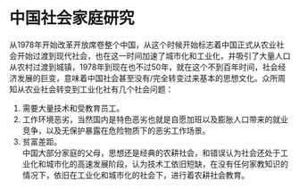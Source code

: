 # 中国社会家庭研究
从1978年开始改革开放席卷整个中国，从这个时候开始标志着中国正式从农业社会开始过渡到现代社会，也在这一时间加速了城市化和工业化，并吸引了大量人口从农村过渡到城镇，1978年到现在也不过50年，就在这个不到百年时间，社会经济发展的巨变，意味着中国社会甚至没有/完全转变过来基本的思想文化。众所周知从农业社会转变到工业化社有几个社会问题：  
1. 需要大量技术和受教育员工。
2. 工作环境恶劣，当然国内是特色恶劣也就是自愿加班以及膨胀人口带来的就业竞争，以及无保护暴露在危险物质下的恶劣工作场景。
3. 贫富差距。  
中国大部分家庭的父母，思想还是经典的农耕社会，和错误认为社会还处于工业化和城市化的高速发展阶段，认为技术工依旧短缺，在没有任何家教知识的情况下，依旧在工业化和城市化的社会下，进行着农耕社会教育。
